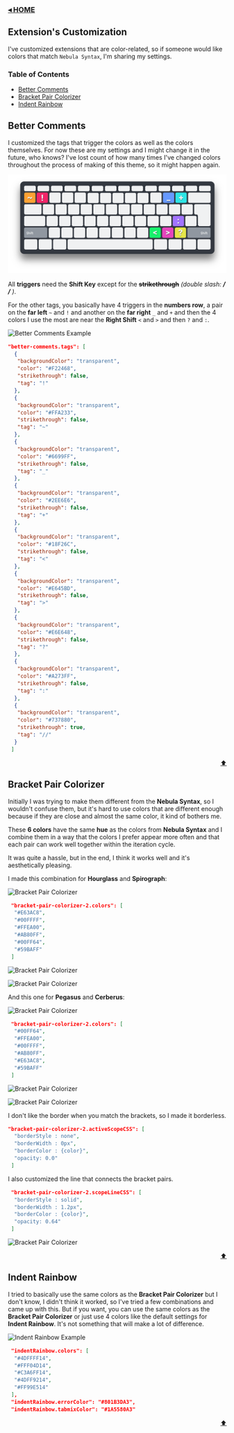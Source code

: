 ### [◂ HOME](../README.md) <!-- omit in toc -->

## Extension's Customization <!-- omit in toc -->

I've customized extensions that are color-related, so if someone would like colors that match `Nebula Syntax`, I'm sharing my settings.

### Table of Contents

- [Better Comments](#better-comments)
- [Bracket Pair Colorizer](#bracket-pair-colorizer)
- [Indent Rainbow](#indent-rainbow)

## Better Comments

I customized the tags that trigger the colors as well as the colors themselves. For now these are my settings and I might change it in the future, who knows? I've lost count of how many times I've changed colors throughout the process of making of this theme, so it might happen again.

![Better Comments Example](./extra/extensions-keyboard.png)

All **triggers** need the **Shift Key** except for the ~~**strikethrough**~~ _(double slash: **/ /** )_.

For the other tags, you basically have 4 triggers in the **numbers row**, a pair on the **far left** `~` and `!` and another on the **far right** `_` and `+` and then the 4 colors I use the most are near the **Right Shift** `<` and `>` and then `?` and `:`.

![Better Comments Example](./extra/extensions-better_comments.png)

```json
"better-comments.tags": [
  {
   "backgroundColor": "transparent",
   "color": "#F22468",
   "strikethrough": false,
   "tag": "!"
  },
  {
   "backgroundColor": "transparent",
   "color": "#FFA233",
   "strikethrough": false,
   "tag": "~"
  },
  {
   "backgroundColor": "transparent",
   "color": "#6699FF",
   "strikethrough": false,
   "tag": "_"
  },
  {
   "backgroundColor": "transparent",
   "color": "#2EE6E6",
   "strikethrough": false,
   "tag": "+"
  },
  {
   "backgroundColor": "transparent",
   "color": "#18F26C",
   "strikethrough": false,
   "tag": "<"
  },
  {
   "backgroundColor": "transparent",
   "color": "#E645BD",
   "strikethrough": false,
   "tag": ">"
  },
  {
   "backgroundColor": "transparent",
   "color": "#E6E648",
   "strikethrough": false,
   "tag": "?"
  },
  {
   "backgroundColor": "transparent",
   "color": "#A273FF",
   "strikethrough": false,
   "tag": ":"
  },
  {
   "backgroundColor": "transparent",
   "color": "#737880",
   "strikethrough": true,
   "tag": "//"
  }
 ]
```

[<div align="right">⬆</div>](#table-of-contents)

## Bracket Pair Colorizer

Initially I was trying to make them different from the **Nebula Syntax**, so I wouldn't confuse them, but it's hard to use colors that are different enough because if they are close and almost the same color, it kind of bothers me.

These **6 colors** have the same **hue** as the colors from **Nebula Syntax** and I combine them in a way that the colors I prefer appear more often and that each pair can work well together within the iteration cycle.

It was quite a hassle, but in the end, I think it works well and it's aesthetically pleasing.

I made this combination for **Hourglass** and **Spirograph**:

![Bracket Pair Colorizer](./extra/extensions-bracket_pair_1.png)

```json
 "bracket-pair-colorizer-2.colors": [
  "#E63AC8",
  "#00FFFF",
  "#FFEA00",
  "#AB80FF",
  "#00FF64",
  "#59BAFF"
 ]
```

![Bracket Pair Colorizer](./extra/extensions-_bracket_hourglass.png)

![Bracket Pair Colorizer](./extra/extensions-_bracket_spirograph.png)

And this one for **Pegasus** and **Cerberus**:

![Bracket Pair Colorizer](./extra/extensions-bracket_pair_2.png)

```json
 "bracket-pair-colorizer-2.colors": [
  "#00FF64",
  "#FFEA00",
  "#00FFFF",
  "#AB80FF",
  "#E63AC8",
  "#59BAFF"
 ]
```

![Bracket Pair Colorizer](./extra/extensions-_bracket_pegasus.png)

![Bracket Pair Colorizer](./extra/extensions-_bracket_cerberus.png)

I don't like the border when you match the brackets, so I made it borderless.

```json
"bracket-pair-colorizer-2.activeScopeCSS": [
  "borderStyle : none",
  "borderWidth : 0px",
  "borderColor : {color}",
  "opacity: 0.0"
 ]
```

I also customized the line that connects the bracket pairs.

```json
 "bracket-pair-colorizer-2.scopeLineCSS": [
  "borderStyle : solid",
  "borderWidth : 1.2px",
  "borderColor : {color}",
  "opacity: 0.64"
 ]
```

![Bracket Pair Colorizer](./extra/extensions-bracket_pair_3.png)

[<div align="right">⬆</div>](#table-of-contents)

## Indent Rainbow

I tried to basically use the same colors as the **Bracket Pair Colorizer** but I don't know, I didn't think it worked, so I've tried a few combinations and came up with this. But if you want, you can use the same colors as the **Bracket Pair Colorizer** or just use 4 colors like the default settings for **Indent Rainbow**. It's not something that will make a lot of difference.

![Indent Rainbow Example](./extra/extensions-indent_rainbow.png)

```json
 "indentRainbow.colors": [
  "#4DFFFF14",
  "#FFF04D14",
  "#C3A6FF14",
  "#4DFF9214",
  "#FF99E514"
 ],
 "indentRainbow.errorColor": "#801B3DA3",
 "indentRainbow.tabmixColor": "#1A5580A3"
```

[<div align="right">⬆</div>](#table-of-contents)

